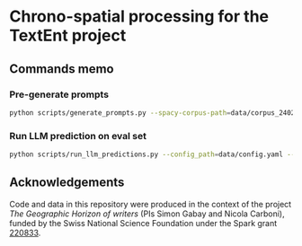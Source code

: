 # Chrono-spatial processing for the TextEnt project

## Commands memo

### Pre-generate prompts

```bash
python scripts/generate_prompts.py --spacy-corpus-path=data/corpus_24022025.spacy --output-summaries-path=data/summaries/ --output-prompts-path=data/prompts/pregenerated2/
```

### Run LLM prediction on eval set

```bash
python scripts/run_llm_predictions.py --config_path=data/config.yaml --base_path=/Users/mromanel/Documents/UniGe-TextEnt/chrono-spatial-processing/ --split=eval
```

## Acknowledgements
Code and data in this repository were produced in the context of the project _The Geographic Horizon of writers_ (PIs Simon Gabay and Nicola Carboni), funded by the Swiss National Science Foundation under the Spark grant [220833](https://data.snf.ch/grants/grant/220833).
